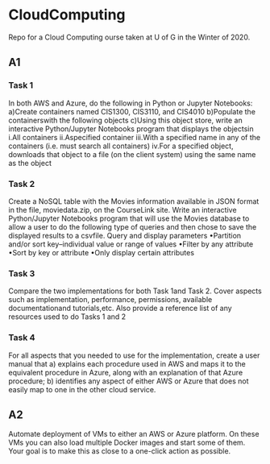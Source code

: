 # CloudComputing
Repo for a Cloud Computing ourse taken at U of G in the Winter of 2020.

## A1
### Task 1
In both AWS and Azure, do the following in Python or Jupyter Notebooks:
  a)Create containers named CIS1300, CIS3110, and CIS4010
  b)Populate the containerswith the following objects
  c)Using this object store, write an interactive Python/Jupyter Notebooks program that displays the objectsin 
    i.All containers
    ii.Aspecified container
    iii.With a specified name in any of the containers (i.e. must search all containers)
    iv.For a specified object, downloads that object to a file (on the client system) using the same name as the object

### Task 2
Create a NoSQL table with the Movies information available in JSON format in the file, moviedata.zip, on the CourseLink site.
Write an interactive Python/Jupyter Notebooks program that will use the Movies database to allow a user to do the following type of queries and then chose to save the displayed results to a csvfile.
Query and display parameters
•Partition and/or sort key–individual value or range of values
•Filter by any attribute
•Sort by key or attribute
•Only display certain attributes

### Task 3
Compare the two implementations for both Task 1and Task 2. Cover aspects such as implementation, performance, permissions, available documentationand tutorials,etc. Also provide a reference list of any resources used to do Tasks 1 and 2

### Task 4
For all aspects that you needed to use for the implementation, create a user manual that
  a) explains each procedure used in AWS and maps it to the equivalent procedure in Azure, along with an explanation of that Azure procedure;
  b) identifies any aspect of either AWS or Azure that does not easily map to one in the other cloud service.
  
## A2
Automate deployment of VMs to either an AWS or Azure platform.  On these VMs you can also load multiple Docker images and start some of them.  Your goal is to make this as close to a one-click action as possible.
